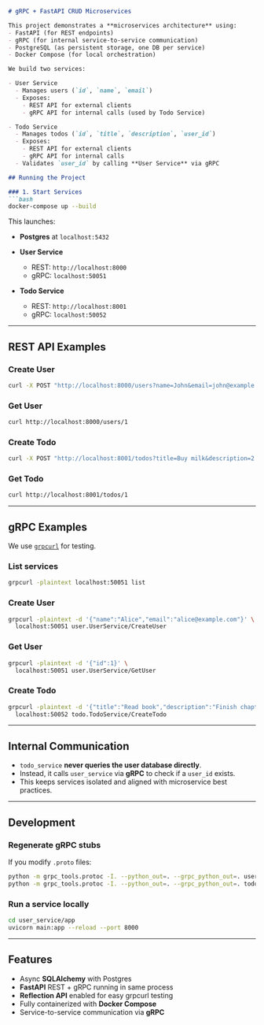 ```markdown
# gRPC + FastAPI CRUD Microservices

This project demonstrates a **microservices architecture** using:
- FastAPI (for REST endpoints)
- gRPC (for internal service-to-service communication)
- PostgreSQL (as persistent storage, one DB per service)
- Docker Compose (for local orchestration)

We build two services:

- User Service
  - Manages users (`id`, `name`, `email`)  
  - Exposes:
    - REST API for external clients
    - gRPC API for internal calls (used by Todo Service)

- Todo Service 
  - Manages todos (`id`, `title`, `description`, `user_id`)  
  - Exposes:
    - REST API for external clients
    - gRPC API for internal calls
  - Validates `user_id` by calling **User Service** via gRPC

## Running the Project

### 1. Start Services
```bash
docker-compose up --build
````

This launches:

* **Postgres** at `localhost:5432`
* **User Service**

  * REST: `http://localhost:8000`
  * gRPC: `localhost:50051`
* **Todo Service**

  * REST: `http://localhost:8001`
  * gRPC: `localhost:50052`

---

## REST API Examples

### Create User

```bash
curl -X POST "http://localhost:8000/users?name=John&email=john@example.com"
```

### Get User

```bash
curl http://localhost:8000/users/1
```

### Create Todo

```bash
curl -X POST "http://localhost:8001/todos?title=Buy milk&description=2 packs&user_id=1"
```

### Get Todo

```bash
curl http://localhost:8001/todos/1
```

---

## gRPC Examples

We use [`grpcurl`](https://github.com/fullstorydev/grpcurl) for testing.

### List services

```bash
grpcurl -plaintext localhost:50051 list
```

### Create User

```bash
grpcurl -plaintext -d '{"name":"Alice","email":"alice@example.com"}' \
  localhost:50051 user.UserService/CreateUser
```

### Get User

```bash
grpcurl -plaintext -d '{"id":1}' \
  localhost:50051 user.UserService/GetUser
```

### Create Todo

```bash
grpcurl -plaintext -d '{"title":"Read book","description":"Finish chapter 1","user_id":1}' \
  localhost:50052 todo.TodoService/CreateTodo
```

---

## Internal Communication

* `todo_service` **never queries the user database directly**.
* Instead, it calls `user_service` via **gRPC** to check if a `user_id` exists.
* This keeps services isolated and aligned with microservice best practices.

---

## Development

### Regenerate gRPC stubs

If you modify `.proto` files:

```bash
python -m grpc_tools.protoc -I. --python_out=. --grpc_python_out=. user.proto
python -m grpc_tools.protoc -I. --python_out=. --grpc_python_out=. todo.proto
```

### Run a service locally

```bash
cd user_service/app
uvicorn main:app --reload --port 8000
```

---

## Features

* Async **SQLAlchemy** with Postgres
* **FastAPI** REST + gRPC running in same process
* **Reflection API** enabled for easy grpcurl testing
* Fully containerized with **Docker Compose**
* Service-to-service communication via **gRPC**

